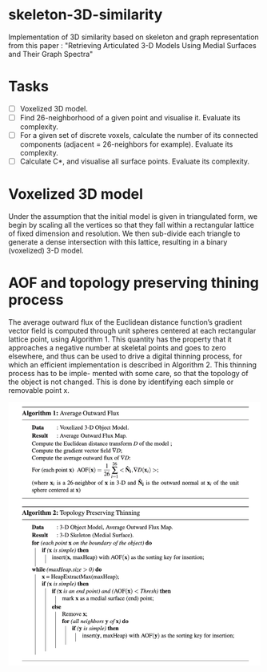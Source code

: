 # skeleton-3D-similarity
Implementation of 3D similarity based on skeleton and graph representation from this paper : "Retrieving Articulated 3-D Models Using Medial Surfaces and Their Graph Spectra"


# Tasks 
- [ ] Voxelized 3D model.
- [ ] Find 26-neighborhood of a given point and visualise it. Evaluate its complexity.
- [ ] For a given set of discrete voxels, calculate the number of its connected components (adjacent = 26-neighbors for example). Evaluate its complexity.
- [ ] Calculate C*, and visualise all surface points. Evaluate its complexity.

# Voxelized 3D model

Under the assumption that the initial model is given in triangulated form, we begin by scaling all the vertices so that they fall within a rectangular lattice of fixed dimension and resolution. We then sub-divide each triangle to generate a dense intersection with this lattice, resulting in a binary (voxelized) 3-D model.

# AOF and topology preserving thining process

The average outward flux of the Euclidean distance function’s gradient vector field is computed through unit spheres centered at each rectangular lattice point, using Algorithm 1. This quantity has the property that it approaches a negative number at skeletal points and goes to zero elsewhere, and thus can be used to drive a digital thinning process, for which an efficient implementation is described in Algorithm 2. This thinning process has to be imple- mented with some care, so that the topology of the object is not changed. This is done by identifying each simple or removable point x.

![algos](pic-algo1-2.png)